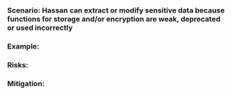 ### Scenario: Hassan can extract or modify sensitive data because functions for storage and/or encryption are weak, deprecated or used incorrectly

### Example:

### Risks: 

### Mitigation: